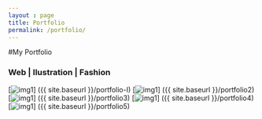 ```yaml
---
layout : page
title: Portfolio
permalink: /portfolio/
---
```


#My Portfolio


### Web | Ilustration | Fashion 


[![img1](https://farm9.staticflickr.com/8649/16149991909_74a846a755_q.jpg)] ({{ site.baseurl }}/portfolio-I)
[![img1](https://farm8.staticflickr.com/7500/16148585678_855f5e31d2_q.jpg)] ({{ site.baseurl }}/portfolio2)
[![img1](https://farm8.staticflickr.com/7524/16334412341_fab262ccb8_q.jpg)] ({{ site.baseurl }}/portfolio3)
[![img1](https://farm8.staticflickr.com/7518/15716253963_b30fb08415_q.jpg)] ({{ site.baseurl }}/portfolio4)
[![img1](https://farm8.staticflickr.com/7508/16148793330_5a0cc6007a_q.jpg)] ({{ site.baseurl }}/portfolio5)
